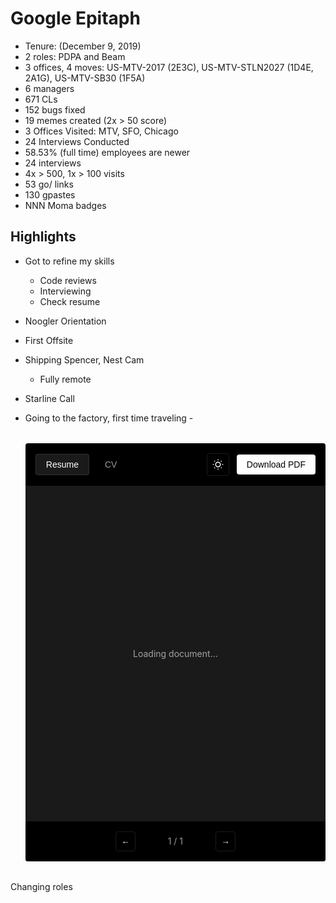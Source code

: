 # Google Epitaph

- Tenure: (December 9, 2019)
- 2 roles: PDPA and Beam
- 3 offices, 4 moves: US-MTV-2017 (2E3C), US-MTV-STLN2027 (1D4E, 2A1G), US-MTV-SB30 (1F5A)
- 6 managers
- 671 CLs
- 152 bugs fixed
- 19 memes created (2x > 50 score)
- 3 Offices Visited: MTV, SFO, Chicago
- 24 Interviews Conducted
- 58.53% (full time) employees are newer
- 24 interviews
- 4x > 500, 1x > 100 visits
- 53 go/ links
- 130 gpastes
- NNN Moma badges 

## Highlights

- Got to refine my skills
    - Code reviews
    - Interviewing
    - Check resume
- Noogler Orientation
- First Offsite
- Shipping Spencer, Nest Cam
    - Fully remote
- Starline Call
- Going to the factory, first time traveling
-<div id="starikov-pdf-viewer">
  <style>
    #starikov-pdf-viewer {
      font-family: -apple-system, BlinkMacSystemFont, 'Segoe UI', Roboto, sans-serif;
      background: var(--spv-bg);
      color: var(--spv-text);
      border-radius: 4px;
      overflow: hidden;
      width: 100%;
      margin: 2rem 0;
      transition: background-color 0.3s ease, color 0.3s ease;

      /* Dark theme (default) */
      --spv-bg: #000;
      --spv-text: #fff;
      --spv-border: rgba(255, 255, 255, 0.1);
      --spv-hover: rgba(255, 255, 255, 0.1);
      --spv-muted: rgba(255, 255, 255, 0.6);
      --spv-button-bg: #fff;
      --spv-button-text: #000;
    }

    #starikov-pdf-viewer.light-theme {
      /* Light theme */
      --spv-bg: #fff;
      --spv-text: #000;
      --spv-border: rgba(0, 0, 0, 0.1);
      --spv-hover: rgba(0, 0, 0, 0.05);
      --spv-muted: rgba(0, 0, 0, 0.6);
      --spv-button-bg: #000;
      --spv-button-text: #fff;
    }

    #starikov-pdf-viewer * {
      box-sizing: border-box;
      margin: 0;
      padding: 0;
    }

    #starikov-pdf-viewer .spv-header {
      display: flex;
      align-items: center;
      justify-content: space-between;
      padding: 1rem;
      border-bottom: 1px solid var(--spv-border);
      gap: 1rem;
      flex-wrap: wrap;
    }

    #starikov-pdf-viewer .spv-tabs {
      display: flex;
      gap: 0.5rem;
    }

    #starikov-pdf-viewer .spv-tab {
      padding: 0.5rem 1rem;
      background: transparent;
      border: 1px solid transparent;
      color: var(--spv-muted);
      cursor: pointer;
      border-radius: 4px;
      font-size: 0.875rem;
      transition: all 0.2s;
    }

    #starikov-pdf-viewer .spv-tab:hover {
      color: var(--spv-text);
      border-color: var(--spv-border);
    }

    #starikov-pdf-viewer .spv-tab.active {
      color: var(--spv-text);
      background: var(--spv-hover);
      border-color: var(--spv-border);
    }

    #starikov-pdf-viewer .spv-actions {
      display: flex;
      gap: 0.75rem;
      align-items: center;
    }

    #starikov-pdf-viewer .spv-theme-toggle {
      width: 36px;
      height: 36px;
      padding: 0;
      background: transparent;
      border: 1px solid var(--spv-border);
      color: var(--spv-text);
      cursor: pointer;
      border-radius: 4px;
      display: flex;
      align-items: center;
      justify-content: center;
      transition: all 0.2s;
    }

    #starikov-pdf-viewer .spv-theme-toggle:hover {
      background: var(--spv-hover);
    }

    #starikov-pdf-viewer .spv-theme-icon {
      width: 18px;
      height: 18px;
      transition: transform 0.3s ease;
    }

    #starikov-pdf-viewer .spv-theme-toggle:active .spv-theme-icon {
      transform: scale(0.9);
    }

    #starikov-pdf-viewer .spv-download {
      padding: 0.5rem 1rem;
      background: var(--spv-button-bg);
      color: var(--spv-button-text);
      border: none;
      border-radius: 4px;
      cursor: pointer;
      font-size: 0.875rem;
      font-weight: 500;
      transition: opacity 0.2s;
    }

    #starikov-pdf-viewer .spv-download:hover {
      opacity: 0.9;
    }

    #starikov-pdf-viewer .spv-viewer {
      position: relative;
      width: 100%;
      min-height: 600px;
      background: var(--spv-bg);
      display: flex;
      flex-direction: column;
    }

    #starikov-pdf-viewer .spv-canvas-container {
      flex: 1;
      display: flex;
      align-items: center;
      justify-content: center;
      padding: 2rem;
      overflow: auto;
      position: relative;
      background: var(--spv-hover);
    }

    #starikov-pdf-viewer #spv-canvas {
      display: none;
      max-width: 100%;
      height: auto;
      box-shadow: 0 0 40px rgba(0, 0, 0, 0.1);
      background: white;
      border-radius: 2px;
    }

    #starikov-pdf-viewer.light-theme #spv-canvas {
      box-shadow: 0 0 40px rgba(0, 0, 0, 0.1);
    }

    #starikov-pdf-viewer .spv-loading,
    #starikov-pdf-viewer .spv-error {
      position: absolute;
      inset: 0;
      display: flex;
      align-items: center;
      justify-content: center;
      color: var(--spv-muted);
      font-size: 0.875rem;
      text-align: center;
      padding: 2rem;
    }

    #starikov-pdf-viewer .spv-error {
      flex-direction: column;
      gap: 1rem;
    }

    #starikov-pdf-viewer .spv-controls {
      display: flex;
      align-items: center;
      justify-content: center;
      gap: 1.5rem;
      padding: 1rem;
      border-top: 1px solid var(--spv-border);
    }

    #starikov-pdf-viewer .spv-nav {
      width: 32px;
      height: 32px;
      background: transparent;
      border: 1px solid var(--spv-border);
      color: var(--spv-text);
      cursor: pointer;
      border-radius: 4px;
      display: flex;
      align-items: center;
      justify-content: center;
      transition: all 0.2s;
    }

    #starikov-pdf-viewer .spv-nav:hover:not(:disabled) {
      background: var(--spv-hover);
    }

    #starikov-pdf-viewer .spv-nav:disabled {
      opacity: 0.3;
      cursor: not-allowed;
    }

    #starikov-pdf-viewer .spv-page-info {
      color: var(--spv-muted);
      font-size: 0.875rem;
      min-width: 80px;
      text-align: center;
    }

    @media (max-width: 640px) {
      #starikov-pdf-viewer .spv-header {
        padding: 0.75rem;
      }

      #starikov-pdf-viewer .spv-canvas-container {
        padding: 1rem;
      }
    }
  </style>

  <div class="spv-header">
    <div class="spv-tabs">
      <button class="spv-tab active" onclick="starikovPDF.load('resume')">Resume</button>
      <button class="spv-tab" onclick="starikovPDF.load('cv')">CV</button>
    </div>
    <div class="spv-actions">
      <button class="spv-theme-toggle" onclick="starikovPDF.toggleTheme()" title="Toggle theme">
        <svg class="spv-theme-icon" viewBox="0 0 24 24" fill="none" stroke="currentColor" stroke-width="2">
          <!-- Sun icon (for dark mode) -->
          <g class="sun-icon">
            <circle cx="12" cy="12" r="5"></circle>
            <line x1="12" y1="1" x2="12" y2="3"></line>
            <line x1="12" y1="21" x2="12" y2="23"></line>
            <line x1="4.22" y1="4.22" x2="5.64" y2="5.64"></line>
            <line x1="18.36" y1="18.36" x2="19.78" y2="19.78"></line>
            <line x1="1" y1="12" x2="3" y2="12"></line>
            <line x1="21" y1="12" x2="23" y2="12"></line>
            <line x1="4.22" y1="19.78" x2="5.64" y2="18.36"></line>
            <line x1="18.36" y1="5.64" x2="19.78" y2="4.22"></line>
          </g>
          <!-- Moon icon (for light mode) -->
          <path class="moon-icon" d="M21 12.79A9 9 0 1 1 11.21 3 7 7 0 0 0 21 12.79z" style="display: none;"></path>
        </svg>
      </button>
      <button class="spv-download" onclick="starikovPDF.download()">Download PDF</button>
    </div>
  </div>

  <div class="spv-viewer">
    <div class="spv-canvas-container">
      <canvas id="spv-canvas"></canvas>
      <div class="spv-loading">Loading document...</div>
      <div class="spv-error" style="display: none;">
        <div>Unable to load PDF</div>
        <div>Please try the download button instead</div>
      </div>
    </div>

    <div class="spv-controls">
      <button class="spv-nav" id="spv-prev" onclick="starikovPDF.prevPage()">←</button>
      <span class="spv-page-info">
        <span id="spv-page-num">1</span> / <span id="spv-page-total">1</span>
      </span>
      <button class="spv-nav" id="spv-next" onclick="starikovPDF.nextPage()">→</button>
    </div>
  </div>

  <script src="https://cdnjs.cloudflare.com/ajax/libs/pdf.js/3.11.174/pdf.min.js"></script>
  <script>
    // Global object for the PDF viewer
    window.starikovPDF = (function() {
      // Configure PDF.js
      if (typeof pdfjsLib !== 'undefined') {
        pdfjsLib.GlobalWorkerOptions.workerSrc = 'https://cdnjs.cloudflare.com/ajax/libs/pdf.js/3.11.174/pdf.worker.min.js';
      }

      // State
      let pdfDoc = null;
      let pageNum = 1;
      let pageRendering = false;
      let pageNumPending = null;
      let currentDoc = 'resume';
      let currentTheme = 'dark';

      // Update these URLs with your actual PDF files
      // You'll have 4 PDFs: resume-light, resume-dark, cv-light, cv-dark
      const documents = {
        resume: {
          light: 'https://resume.starikov.io/illya-starikov-resume.pdf',
          dark: 'https://resume.starikov.io/illya-starikov-resume-dark.pdf'
        },
        cv: {
          light: 'https://resume.starikov.io/illya-starikov-cv.pdf',
          dark: 'https://resume.starikov.io/illya-starikov-cv-dark.pdf'
        }
      };

      // Elements
      const elements = {
        container: null,
        canvas: null,
        loading: null,
        error: null,
        pageNum: null,
        pageTotal: null,
        prevBtn: null,
        nextBtn: null,
        tabs: null,
        sunIcon: null,
        moonIcon: null
      };

      // Initialize elements
      function initElements() {
        elements.container = document.getElementById('starikov-pdf-viewer');
        elements.canvas = document.getElementById('spv-canvas');
        elements.loading = document.querySelector('#starikov-pdf-viewer .spv-loading');
        elements.error = document.querySelector('#starikov-pdf-viewer .spv-error');
        elements.pageNum = document.getElementById('spv-page-num');
        elements.pageTotal = document.getElementById('spv-page-total');
        elements.prevBtn = document.getElementById('spv-prev');
        elements.nextBtn = document.getElementById('spv-next');
        elements.tabs = document.querySelectorAll('#starikov-pdf-viewer .spv-tab');
        elements.sunIcon = document.querySelector('#starikov-pdf-viewer .sun-icon');
        elements.moonIcon = document.querySelector('#starikov-pdf-viewer .moon-icon');
      }

      // Detect system theme
      function detectSystemTheme() {
        // Check localStorage first
        const savedTheme = localStorage.getItem('spv-theme');
        if (savedTheme) {
          return savedTheme;
        }

        // Check system preference
        if (window.matchMedia && window.matchMedia('(prefers-color-scheme: light)').matches) {
          return 'light';
        }

        return 'dark';
      }

      // Apply theme
      function applyTheme(theme) {
        currentTheme = theme;

        if (theme === 'light') {
          elements.container.classList.add('light-theme');
          elements.sunIcon.style.display = 'none';
          elements.moonIcon.style.display = 'block';
        } else {
          elements.container.classList.remove('light-theme');
          elements.sunIcon.style.display = 'block';
          elements.moonIcon.style.display = 'none';
        }

        // Save preference
        localStorage.setItem('spv-theme', theme);
      }

      // Render page
      function renderPage(num) {
        if (!pdfDoc || !elements.canvas) return;

        pageRendering = true;

        pdfDoc.getPage(num).then(function(page) {
          const container = elements.canvas.parentElement;
          const maxWidth = container.clientWidth - 64; // Account for padding

          // Calculate scale
          const viewport = page.getViewport({ scale: 1 });
          const scale = Math.min(maxWidth / viewport.width, 2);
          const scaledViewport = page.getViewport({ scale: scale });

          // Set canvas dimensions
          elements.canvas.height = scaledViewport.height;
          elements.canvas.width = scaledViewport.width;

          // Render PDF page into canvas context
          const ctx = elements.canvas.getContext('2d');
          const renderContext = {
            canvasContext: ctx,
            viewport: scaledViewport
          };

          const renderTask = page.render(renderContext);
          renderTask.promise.then(function() {
            pageRendering = false;

            // Show canvas, hide loading
            elements.canvas.style.display = 'block';
            elements.loading.style.display = 'none';
            elements.error.style.display = 'none';

            if (pageNumPending !== null) {
              renderPage(pageNumPending);
              pageNumPending = null;
            }
          });
        }).catch(function(err) {
          console.error('Error rendering page:', err);
          showError();
        });

        // Update page counter
        elements.pageNum.textContent = num;
        updateNavigation();
      }

      // Queue render
      function queueRenderPage(num) {
        if (pageRendering) {
          pageNumPending = num;
        } else {
          renderPage(num);
        }
      }

      // Update navigation buttons
      function updateNavigation() {
        if (!pdfDoc) return;

        elements.prevBtn.disabled = pageNum <= 1;
        elements.nextBtn.disabled = pageNum >= pdfDoc.numPages;
      }

      // Show error
      function showError() {
        elements.canvas.style.display = 'none';
        elements.loading.style.display = 'none';
        elements.error.style.display = 'flex';
      }

      // Public methods
      return {
        init: function() {
          initElements();

          // Detect and apply theme
          const theme = detectSystemTheme();
          applyTheme(theme);

          // Listen for system theme changes
          if (window.matchMedia) {
            window.matchMedia('(prefers-color-scheme: light)').addEventListener('change', e => {
              if (!localStorage.getItem('spv-theme')) {
                applyTheme(e.matches ? 'light' : 'dark');
                this.load(currentDoc);
              }
            });
          }

          // Load initial document
          this.load('resume');
        },

        load: function(docType) {
          if (!documents[docType]) return;

          currentDoc = docType;
          pageNum = 1;

          // Update UI
          elements.tabs.forEach(tab => {
            tab.classList.toggle('active', tab.textContent.toLowerCase() === docType);
          });

          // Reset state
          elements.canvas.style.display = 'none';
          elements.loading.style.display = 'flex';
          elements.error.style.display = 'none';

          // Get the correct PDF URL based on current theme
          const pdfUrl = documents[docType][currentTheme];

          // Load PDF
          if (typeof pdfjsLib === 'undefined') {
            console.error('PDF.js library not loaded');
            showError();
            return;
          }

          const loadingTask = pdfjsLib.getDocument(pdfUrl);
          loadingTask.promise.then(function(pdf) {
            pdfDoc = pdf;
            elements.pageTotal.textContent = pdf.numPages;
            renderPage(pageNum);
          }).catch(function(err) {
            console.error('Error loading PDF:', err);
            showError();
          });
        },

        prevPage: function() {
          if (pageNum <= 1) return;
          pageNum--;
          queueRenderPage(pageNum);
        },

        nextPage: function() {
          if (!pdfDoc || pageNum >= pdfDoc.numPages) return;
          pageNum++;
          queueRenderPage(pageNum);
        },

        download: function() {
          const pdfUrl = documents[currentDoc][currentTheme];
          const link = document.createElement('a');
          link.href = pdfUrl;
          link.download = `${currentDoc}-${currentTheme}.pdf`;
          link.click();
        },

        toggleTheme: function() {
          const newTheme = currentTheme === 'dark' ? 'light' : 'dark';
          applyTheme(newTheme);
          // Reload the current document with the new theme
          this.load(currentDoc);
        }
      };
    })();

    // Initialize when DOM is ready
    if (document.readyState === 'loading') {
      document.addEventListener('DOMContentLoaded', function() {
        starikovPDF.init();
      });
    } else {
      starikovPDF.init();
    }
  </script>
</div> Changing roles
